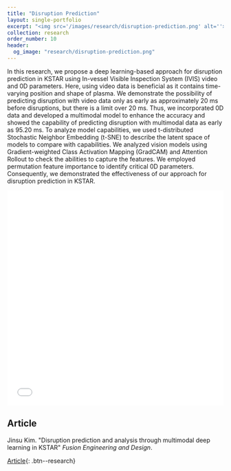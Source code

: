 ```yaml
---
title: "Disruption Prediction"
layout: single-portfolio
excerpt: "<img src='/images/research/disruption-prediction.png' alt=''>"
collection: research
order_number: 10
header: 
  og_image: "research/disruption-prediction.png"
---
```


In this research, we propose a deep learning-based approach for disruption prediction in KSTAR using In-vessel Visible Inspection System (IVIS) video and 0D parameters. Here, using video data is beneficial as it contains time-varying position and shape of plasma. We demonstrate the possibility of predicting disruption with video data only as early as approximately 20 ms before disruptions, but there is a limit over 20 ms. Thus, we incorporated 0D data and developed a multimodal model to enhance the accuracy and showed the capability of predicting disruption with multimodal data as early as 95.20 ms. To analyze model capabilities, we used t-distributed Stochastic Neighbor Embedding (t-SNE) to describe the latent space of models to compare with capabilities. We analyzed vision models using Gradient-weighted Class Activation Mapping (GradCAM) and Attention Rollout to check the abilities to capture the features. We employed permutation feature importance to identify critical 0D parameters. Consequently, we demonstrated the effectiveness of our approach for disruption prediction in KSTAR.

<iframe src="/files/Disruption-Prediction-Multimodal.pdf" width="100%" height="500" frameborder="no" border="0" marginwidth="0" marginheight="0"></iframe>

## Article

Jinsu Kim. "Disruption prediction and analysis through multimodal deep learning in KSTAR" *Fusion Engineering and Design*.

[Article](https://www.sciencedirect.com/science/article/pii/S0920379624000577){: .btn--research}